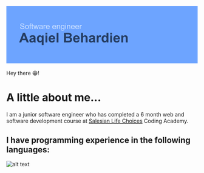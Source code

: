 ![Header](https://github.com/xjr007/xjr007/blob/master/header.png)

Hey there 😁!

# A little about me...

  I am a junior software engineer who has completed a 6 month web and software development course at [Salesian Life Choices](https://www.lifechoices.co.za/academy/coding) Coding Academy.
  
  ## I have programming experience in the following languages:
   ![alt text](https://simpleicons.org/icons/html5.svg)
    




<!--
**xjr007/xjr007** is a ✨ _special_ ✨ repository because its `README.md` (this file) appears on your GitHub profile.

Here are some ideas to get you started:

- 🔭 I’m currently working on ...
- 🌱 I’m currently learning ...
- 👯 I’m looking to collaborate on ...
- 🤔 I’m looking for help with ...
- 💬 Ask me about ...
- 📫 How to reach me: ...
- 😄 Pronouns: ...
- ⚡ Fun fact: ...
-->
